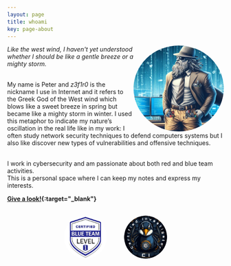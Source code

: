 ```yaml
---
layout: page
title: whoami
key: page-about
---
```


<!-- Right alignment! -->
<img align="right" width="210" height="200" src="assets/goddd.jpg" style="border-radius:50%;">

<div name="introduction">

<cite>Like the west wind, I haven't yet understood whether I should be like a gentle breeze or a mighty storm.</cite> 
<br><br>

My name is Peter and <i>z3f1r0</i> is the nickname I use in Internet and it refers to the Greek God of the West wind which blows like a sweet breeze in spring but became like a mighty storm in winter.
I used this metaphor to indicate my nature’s oscillation in the real life like in my work: I often study network security techniques to defend computers systems but I also like discover 
new types of vulnerabilities and offensive techniques. 
<br><br>

I work in cybersecurity and am passionate about both red and blue team activities.
<br>
This is a personal space where I can keep my notes and express my interests. 
<br>

</div>

**[Give a look!](https://linktr.ee/z3f1r0){:target="_blank"}**

<br>

<div style="display: flex; justify-content: center; align-items: center;">
  <img width="100" height="100" src="assets/btl1.png" style="border-radius:50%;margin-right:20px;">
  <img width="100" height="100" src="assets/csi-badge.png" style="border-radius:50%;margin-left:20px;">
</div>
